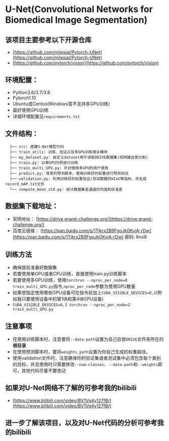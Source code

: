 # U-Net(Convolutional Networks for Biomedical Image Segmentation)

## 该项目主要参考以下开源仓库
* [https://github.com/milesial/Pytorch-UNet](https://github.com/milesial/Pytorch-UNet)
* [https://github.com/pytorch/vision](https://github.com/pytorch/vision)

## 环境配置：
* Python3.6/3.7/3.8
* Pytorch1.10
* Ubuntu或Centos(Windows暂不支持多GPU训练)
* 最好使用GPU训练
* 详细环境配置见`requirements.txt`

## 文件结构：
```
  ├── src: 搭建U-Net模型代码
  ├── train_utils: 训练、验证以及多GPU训练相关模块
  ├── my_dataset.py: 自定义dataset用于读取DRIVE数据集(视网膜血管分割)
  ├── train.py: 以单GPU为例进行训练
  ├── train_multi_GPU.py: 针对使用多GPU的用户使用
  ├── predict.py: 简易的预测脚本，使用训练好的权重进行预测测试
  ├── validation.py: 利用训练好的权重验证/测试数据的mIoU等指标，并生成record_mAP.txt文件
  └── compute_mean_std.py: 统计数据集各通道的均值和标准差
```

## 数据集下载地址：
* 官网地址： [https://drive.grand-challenge.org/](https://drive.grand-challenge.org/)
* 百度云链接： [https://pan.baidu.com/s/1Tjkrx2B9FgoJk0KviA-rDw](https://pan.baidu.com/s/1Tjkrx2B9FgoJk0KviA-rDw)  密码: 8no8


## 训练方法
* 确保提前准备好数据集
* 若要使用单GPU或者CPU训练，直接使用train.py训练脚本
* 若要使用多GPU训练，使用`torchrun --nproc_per_node=8 train_multi_GPU.py`指令,`nproc_per_node`参数为使用GPU数量
* 如果想指定使用哪些GPU设备可在指令前加上`CUDA_VISIBLE_DEVICES=0,3`(例如我只要使用设备中的第1块和第4块GPU设备)
* `CUDA_VISIBLE_DEVICES=0,3 torchrun --nproc_per_node=2 train_multi_GPU.py`

## 注意事项
* 在使用训练脚本时，注意要将`--data-path`设置为自己存放`DRIVE`文件夹所在的**根目录**
* 在使用预测脚本时，要将`weights_path`设置为你自己生成的权重路径。
* 使用validation文件时，注意确保你的验证集或者测试集中必须包含每个类别的目标，并且使用时只需要修改`--num-classes`、`--data-path`和`--weights`即可，其他代码尽量不要改动

## 如果对U-Net网络不了解的可参考我的bilibili
* [https://www.bilibili.com/video/BV1Vq4y127fB/](https://www.bilibili.com/video/BV1Vq4y127fB/)


## 进一步了解该项目，以及对U-Net代码的分析可参考我的bilibili

